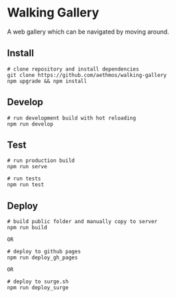 # Walking Gallery
A web gallery which can be navigated by moving around.

## Install

```
# clone repository and install dependencies
git clone https://github.com/aethmos/walking-gallery
npm upgrade && npm install
```

## Develop
```
# run development build with hot reloading
npm run develop
```

## Test
```
# run production build
npm run serve

# run tests
npm run test
```

## Deploy
```
# build public folder and manually copy to server
npm run build

OR

# deploy to github pages
npm run deploy_gh_pages

OR

# deploy to surge.sh
npm run deploy_surge
```
